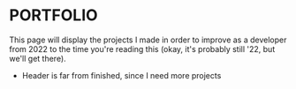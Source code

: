 # PORTFOLIO

This page will display the projects I made in order to improve as a developer from 2022 to the time you're reading this (okay, it's probably still '22, but we'll get there).

* Header is far from finished, since I need more projects

